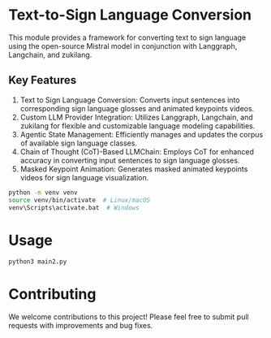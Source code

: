 # Text-to-Sign Language Conversion

This module provides a framework for converting text to sign language using the open-source Mistral model in conjunction with Langgraph, Langchain, and zukilang.
## Key Features

1. Text to Sign Language Conversion: Converts input sentences into corresponding sign language glosses and animated keypoints videos.
2. Custom LLM Provider Integration: Utilizes Langgraph, Langchain, and zukilang for flexible and customizable language modeling capabilities.
3. Agentic State Management: Efficiently manages and updates the corpus of available sign language classes.
4. Chain of Thought (CoT)-Based LLMChain: Employs CoT for enhanced accuracy in converting input sentences to sign language glosses.
5. Masked Keypoint Animation: Generates masked animated keypoints videos for sign language visualization.


```bash
python -m venv venv
source venv/bin/activate  # Linux/macOS
venv\Scripts\activate.bat  # Windows
```
# Usage
```bash
python3 main2.py
```


# Contributing

We welcome contributions to this project! Please feel free to submit pull requests with improvements and bug fixes.
